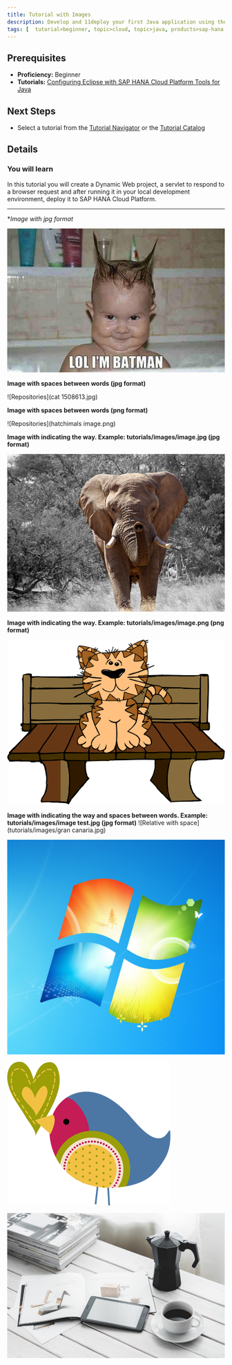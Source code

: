 ```yaml
---
title: Tutorial with Images
description: Develop and 11deploy your first Java application using the SAP HANA Cloud Platform Tools for Java
tags: [  tutorial>beginner, topic>cloud, topic>java, products>sap-hana-cloud-platform ]
---
```

## Prerequisites  
 - **Proficiency:** Beginner
 - **Tutorials:** [Configuring Eclipse with SAP HANA Cloud Platform Tools for Java](https://github.com/mamosova/tutorials/edit/master/tutorials/test1111/accardion.md)

## Next Steps
 - Select a tutorial from the [Tutorial Navigator](http://go.sap.com/developer/tutorial-navigator.html) or the [Tutorial Catalog](http://go.sap.com/developer/tutorials.html)

## Details
### You will learn  
In this tutorial you will create a Dynamic Web project, a servlet to respond to a browser request and after running it in your local development environment, deploy it to SAP HANA Cloud Platform.


---

**Image with *jpg format**

   ![Repositories](Funny-Baby-11.jpg)
   
   
   **Image with spaces between words (jpg format)**

   ![Repositories](cat 1508613.jpg) 
   
   
   **Image with spaces between words (png format)**

   ![Repositories](hatchimals image.png)
   
   
   **Image with indicating the way. Example: tutorials/images/image.jpg (jpg format)**
   
   ![Relative](tutorials/with_Image/elephant.jpg)
   
   
   **Image with indicating the way. Example: tutorials/images/image.png (png format)**
   
   ![Relative](tutorials/with_Image/cat.png)
   
   
   **Image with indicating the way and spaces between words. Example: tutorials/images/image test.jpg (jpg format)**
   ![Relative with space](tutorials/images/gran canaria.jpg)
   
      
    
   ![Repositories](Capture.PNG)
    
   ![Repositories](LidodpXeT.png)
   
   ![Repositories](F100010654.JPG)

